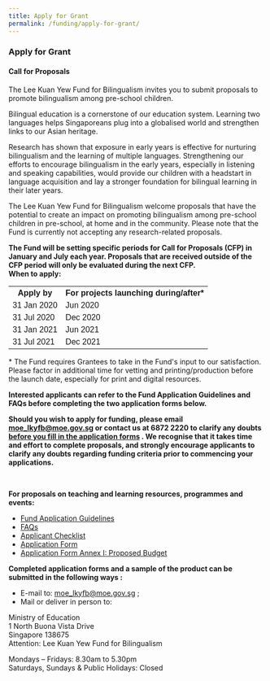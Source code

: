 ```yaml
---
title: Apply for Grant
permalink: /funding/apply-for-grant/
---
```

### Apply for Grant
 <div><h4> Call for Proposals</h4>
<div><p>The Lee Kuan Yew Fund for Bilingualism invites you to submit proposals to promote bilingualism among pre-school children.</p></div>
<div><p>Bilingual education is a cornerstone of our education system. Learning two languages helps
Singaporeans plug into a globalised world and strengthen links to our Asian heritage.</p><div>
<div><p>Research has shown that exposure in early years is effective for nurturing bilingualism and the
learning of multiple languages. Strengthening our efforts to encourage bilingualism in the early
years, especially in listening and speaking capabilities, would provide our children with a headstart in
language acquisition and lay a stronger foundation for bilingual learning in their later years.</p><div>
<div><p>The Lee Kuan Yew Fund for Bilingualism welcome  proposals that have the potential to create an
impact on promoting bilingualism among pre-school children in pre-school, at home and in the
community. Please note that the Fund is currently not accepting any research-related proposals.</p><div>
<div><p><strong>The Fund will be setting specific periods for Call for Proposals (CFP) in January and July each year.  Proposals that are received outside of the CFP period will only be evaluated during the next CFP.  <br/>When to apply:</strong></p><div>
<style>
table {
  font-family: arial, sans-serif;
  border-collapse: collapse;
  width: 100%;
}

td, th {
  border: 1px solid #dddddd;
  text-align: left;
  padding: 8px;
}

tr:nth-child(even) {
  background-color: #dddddd;
}
</style>
<body>
<table>
  <tr>
    <th>Apply by</th>
    <th>For projects launching during/after*</th>
  </tr>
  <tr>
    <td>31 Jan 2020</td>
    <td>Jun 2020</td>
  </tr>
  <tr>
    <td>31 Jul 2020</td>
    <td>Dec 2020</td>  
  </tr>
  <tr>
    <td>31 Jan 2021</td>
    <td>Jun 2021</td>   
  </tr>
  <tr>
    <td>31 Jul 2021</td>
    <td>Dec 2021</td> 
  </tr>
</table>
<div><p>* The Fund requires Grantees to take in the Fund&#39;s input to our satisfaction. Please factor in
additional time for vetting and printing/production before the launch date, especially for print and
digital resources.</p><div>
<div><p><strong>Interested applicants can refer to the Fund Application Guidelines and FAQs before completing the two application forms below.</strong></p><div>
<div><p><strong>Should you wish to apply for funding, please email <a href="mailto:moe_lkyfb@moe.gov.s">moe_lkyfb@moe.gov.sg</a> or contact us at
6872 2220 to clarify any doubts<u> before you fill in the application forms</u> . We recognise that it
takes time and effort to complete proposals, and strongly encourage applicants to clarify any
  doubts regarding funding criteria prior to commencing your applications.</strong></p></div><br/>
<div><p><strong>For proposals on teaching and learning resources, programmes and events:</strong>
<ul><li><a href="/funding/Application_Guidelines.pdf" target="_blank">Fund Application Guidelines</a></li>
<li><a href="/funding/FAQs.pdf" target="_blank">FAQs</a></li>
<li><a href="/funding/ApplicantChecklist.docx">Applicant Checklist</a></li>
<li><a href="/funding/ApplicationForm.docx">Application Form</a></li>
  <li><a href="/funding/ProposedBudget.xlsx">Application Form Annex I: Proposed Budget</a></li></ul></p><div>
<div><p><strong>Completed application forms and a sample of the product can be submitted in the following
ways :</strong>
<ul><li>E-mail to: <a href="mailto:moe_lkyfb@moe.gov.sg"> moe_lkyfb@moe.gov.sg</a> ;</li>
<li>Mail or deliver in person to:</li></ul>
<p>Ministry of Education<br/>
1 North Buona Vista Drive<br/>
Singapore 138675<br/>
Attention: Lee Kuan Yew Fund for Bilingualism</p><div>
<div><p>Mondays – Fridays: 8.30am to 5.30pm<br/>
Saturdays, Sundays &amp; Public Holidays: Closed</p></div>
  </div>
